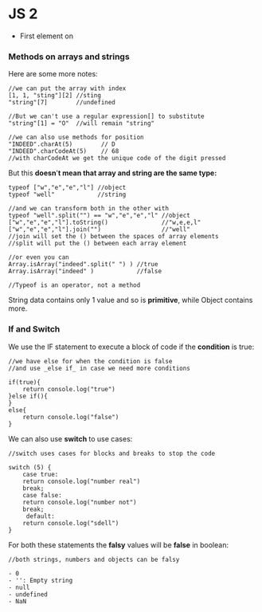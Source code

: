 # JS 2

* First element on

### Methods on arrays and strings

Here are some more notes:

```
//we can put the array with index
[1, 1, "sting"][2] //sting
"string"[7]        //undefined

//But we can't use a regular expression[] to substitute
"string"[1] = "O"  //will remain "string"

//we can also use methods for position
"INDEED".charAt(5)        // D
"INDEED".charCodeAt(5)    // 68
//with charCodeAt we get the unique code of the digit pressed 
```

But this **doesn**'**t mean that array and string are the same type:**

```
typeof ["w","e","e","l"] //object
typeof "well"            //string

//and we can transform both in the other with
typeof "well".split("") == "w","e","e","l" //object
["w","e","e","l"].toString()               //"w,e,e,l"
["w","e","e","l"].join("")                 //"well"
//join will set the () between the spaces of array elements
//split will put the () between each array element

//or even you can
Array.isArray("indeed".split(" ") ) //true
Array.isArray("indeed" )            //false

//Typeof is an operator, not a method 
```

String data contains only 1 value and so is **primitive**, while Object contains more.

### If and Switch

We use the IF statement to execute a block of code if the **condition** is true:

```
//we have else for when the condition is false
//and use _else if_ in case we need more conditions 

if(true){
    return console.log("true")
}else if(){
}
else{
    return console.log("false")
}

```

We can also use **switch** to use cases:

```
//switch uses cases for blocks and breaks to stop the code

switch (5) {
    case true:
	return console.log("number real")
	break;
    case false:
	return console.log("number not")
	break;
     default:
	return console.log("sdell")
}

```

For both these statements the **falsy** values will be **false** in boolean:

```
//both strings, numbers and objects can be falsy 

- 0
- '': Empty string
- null
- undefined
- NaN

```

